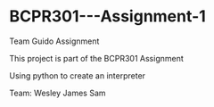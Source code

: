 # BCPR301---Assignment-1
Team Guido Assignment

This project is part of the BCPR301 Assignment

Using python to create an interpreter

Team:
Wesley
James
Sam
